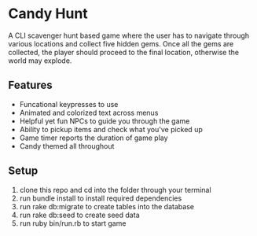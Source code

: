 # Candy Hunt

A CLI scavenger hunt based game where the user has to navigate through various locations and collect five hidden gems. Once all the gems are collected, the player should proceed to the final location, otherwise the world may explode.

## Features
- Funcational keypresses to use
- Animated and colorized text across menus
- Helpful yet fun NPCs to guide you through the game
- Ability to pickup items and check what you've picked up
- Game timer reports the duration of game play
- Candy themed all throughout

## Setup
1. clone this repo and cd into the folder through your terminal
2. run bundle install to install required dependencies
3. run rake db:migrate to create tables into the database
4. run rake db:seed to create seed data
5. run ruby bin/run.rb to start game



